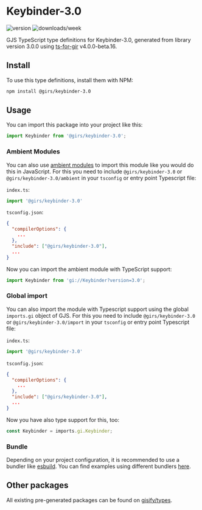 
# Keybinder-3.0

![version](https://img.shields.io/npm/v/@girs/keybinder-3.0)
![downloads/week](https://img.shields.io/npm/dw/@girs/keybinder-3.0)


GJS TypeScript type definitions for Keybinder-3.0, generated from library version 3.0.0 using [ts-for-gir](https://github.com/gjsify/ts-for-gir) v4.0.0-beta.16.


## Install

To use this type definitions, install them with NPM:
```bash
npm install @girs/keybinder-3.0
```

## Usage

You can import this package into your project like this:
```ts
import Keybinder from '@girs/keybinder-3.0';
```

### Ambient Modules

You can also use [ambient modules](https://github.com/gjsify/ts-for-gir/tree/main/packages/cli#ambient-modules) to import this module like you would do this in JavaScript.
For this you need to include `@girs/keybinder-3.0` or `@girs/keybinder-3.0/ambient` in your `tsconfig` or entry point Typescript file:

`index.ts`:
```ts
import '@girs/keybinder-3.0'
```

`tsconfig.json`:
```json
{
  "compilerOptions": {
    ...
  },
  "include": ["@girs/keybinder-3.0"],
  ...
}
```

Now you can import the ambient module with TypeScript support: 

```ts
import Keybinder from 'gi://Keybinder?version=3.0';
```

### Global import

You can also import the module with Typescript support using the global `imports.gi` object of GJS.
For this you need to include `@girs/keybinder-3.0` or `@girs/keybinder-3.0/import` in your `tsconfig` or entry point Typescript file:

`index.ts`:
```ts
import '@girs/keybinder-3.0'
```

`tsconfig.json`:
```json
{
  "compilerOptions": {
    ...
  },
  "include": ["@girs/keybinder-3.0"],
  ...
}
```

Now you have also type support for this, too:

```ts
const Keybinder = imports.gi.Keybinder;
```

### Bundle

Depending on your project configuration, it is recommended to use a bundler like [esbuild](https://esbuild.github.io/). You can find examples using different bundlers [here](https://github.com/gjsify/ts-for-gir/tree/main/examples).

## Other packages

All existing pre-generated packages can be found on [gjsify/types](https://github.com/gjsify/types).

